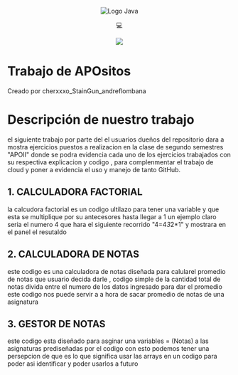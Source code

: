 <p align="center">
    <img src="![Alt text](<Imagen de WhatsApp 2023-10-12 a las 20.08.34_9fec5198.jpg>)" alt="Logo Java">
</p>

<p align="center">
    💻 
</p>

<p align="center">
    <img src="https://img.shields.io/badge/GitHub-%23121011.svg?style=for-the-badge&logo=github&logoColor=white">
</p>

# Trabajo de APOsitos 

Creado por cherxxxo_StainGun_andreflombana 

# Descripción de nuestro trabajo

el siguiente trabajo por parte del el usuarios dueños del repositorio dara a mostra ejercicios puestos a realizacion en la clase de segundo semestres "APOII" donde se podra evidencia cada uno de los ejercicios trabajados con su respectiva explicacion y codigo , para complenmentar el trabajo de cloud y poner a evidencia el uso y manejo de tanto GitHub.

## 1. CALCULADORA FACTORIAL

la calcudora factorial es un codigo ultilazo para tener una variable y que esta se multiplique por su antecesores hasta llegar a 1 un ejemplo claro seria el numero 4 que hara el siguiente recorrido "4=4*3*2*1" y mostrara en el panel el resutaldo



<!-- "

public class MenúConJOptionPane {

    public static void main(String[] args) {
        boolean quiereCalcularOtro = true;

        while (quiereCalcularOtro) {
            int numero = obtenerNumero();
            long factorial = calcularFactorial(numero);
            mostrarResultado(numero, factorial);

            String respuesta = JOptionPane.showInputDialog("¿Desea calcular otro factorial? (Sí/No)");
            if (!respuesta.equalsIgnoreCase("Sí")) {
                quiereCalcularOtro = false;
            }
        }
    }

    public static int obtenerNumero() {
        int numero = 0;
        boolean numeroValido = false;

        while (!numeroValido) {
            numero = Integer.parseInt(JOptionPane.showInputDialog("Ingrese un número entero positivo:"));
            if (numero > 0) {
                numeroValido = true;
            } else {
                JOptionPane.showMessageDialog(null, "Ingrese un número positivo.");
            }
        }

        return numero;
    }

    public static long calcularFactorial(int numero) {
        long factorial = 1;
        for (int i = 1; i <= numero; i++) {
            factorial *= i;
        }
        return factorial;
    }

    public static void mostrarResultado(int numero, long factorial) {
        JOptionPane.showMessageDialog(null, "El factorial de " + numero + " es " + factorial);
    }
}" -->

## 2. CALCULADORA DE NOTAS

este codigo es una calculadora de notas diseñada para calularel promedio de notas que usuario decida darle , codigo simple de la cantidad total de notas divida entre el numero de los datos ingresado para dar el promedio este codigo nos puede servir a a hora de sacar promedio de notas de una asignatura 


<!-- "

import javax.swing.JOptionPane;

public class CalculadoraNotas {
   public static void main(String[] args) {
       double cantidadNotas = Double.parseDouble(JOptionPane.showInputDialog("Ingrese el número de notas: "));
       double notas[] = new double[(int) cantidadNotas];

       for (int i = 0; i < cantidadNotas; i++) {
           notas[i] = Double.parseDouble(JOptionPane.showInputDialog("Ingrese la nota" + (i + 1) + ": "));
       }

       double notaMaxima = notas[0];
       double notaMinima = notas[0];
       double sumaNotas = 0;

       for (int i = 0; i < cantidadNotas; i++) {
           if (notas[i] > notaMaxima) {
               notaMaxima = notas[i];
           }
           if (notas[i] < notaMinima) {
               notaMinima = notas[i];
           }
           sumaNotas += notas[i];
       }

       double promedio = (double) sumaNotas / cantidadNotas;

       JOptionPane.showMessageDialog(null, "Nota Máxima: " + notaMaxima);
       JOptionPane.showMessageDialog(null, "Nota Mínima: " + notaMinima);
       JOptionPane.showMessageDialog(null, "Promedio de Notas: " + promedio);
   }
} -->

## 3. GESTOR DE NOTAS

este codigo esta diseñado para asginar una variables = (Notas) a las asignaturas prediseñadas por el codigo con esto podemos tener una persepcion de que es lo que significa usar las arrays en un codigo para poder asi identificar y poder usarlos a futuro

<!-- GESTOR DE NOTAS

import javax.swing.JOptionPane;

public class GestorDeAsignaturas {
    public static void main(String[] args) {
    	
        String[] asignaturas = {"APO", "CÁLCULO", "ÁLGEBRA", "CLOUD", "DELITOS"};
        double[] notas = new double[5]; 

        for (int i = 0; i < asignaturas.length; i++) {
            try {
                double nota = Double.parseDouble(JOptionPane.showInputDialog(null, "Ingrese la nota para " + asignaturas[i] + ": ", "Gestor De Asignaturas", JOptionPane.QUESTION_MESSAGE));
                notas[i] = nota;
            } catch (Exception e) {
                JOptionPane.showMessageDialog(null, "Por favor, ingrese una nota válida para " + asignaturas[i], "Error", JOptionPane.ERROR_MESSAGE);
                i--;
            }
        }

        String resultado = "Notas de asignaturas:\n";
        for (int i = 0; i < asignaturas.length; i++) {	
            resultado += asignaturas[i] + ": " + notas[i] + "\n";
        }

        JOptionPane.showMessageDialog(null, resultado, "Resultados", JOptionPane.QUESTION_MESSAGE);
    }
} -->
